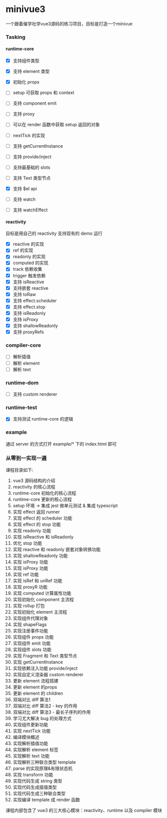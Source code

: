 # minivue3
一个跟着催学社学vue3源码的练习项目，目标是打造一个minivue


### Tasking

#### runtime-core

- [x] 支持组件类型
- [x] 支持 element 类型
- [x] 初始化 props
- [ ] setup 可获取 props 和 context
- [ ] 支持 component emit
- [ ] 支持 proxy
- [ ] 可以在 render 函数中获取 setup 返回的对象
- [ ] nextTick 的实现
- [ ] 支持 getCurrentInstance
- [ ] 支持 provide/inject
- [ ] 支持最基础的 slots
- [ ] 支持 Text 类型节点
- [x] 支持 $el api
- [ ] 支持 watch
- [ ] 支持 watchEffect


#### reactivity

目标是用自己的 reactivity 支持现有的 demo 运行

- [x] reactive 的实现
- [x] ref 的实现
- [x] readonly 的实现
- [x] computed 的实现
- [x] track 依赖收集
- [x] trigger 触发依赖
- [x] 支持 isReactive
- [x] 支持嵌套 reactive
- [x] 支持 toRaw
- [x] 支持 effect.scheduler
- [x] 支持 effect.stop
- [x] 支持 isReadonly
- [x] 支持 isProxy
- [x] 支持 shallowReadonly
- [x] 支持 proxyRefs

### compiler-core
- [ ] 解析插值
- [ ] 解析 element
- [ ] 解析 text

### runtime-dom
- [ ] 支持 custom renderer 

### runtime-test
- [x] 支持测试 runtime-core 的逻辑


### example

通过 server 的方式打开 example/\* 下的 index.html 即可


### 从零到一实现一遍

课程目录如下:

1. vue3 源码结构的介绍
2. reactivity 的核心流程
3. runtime-core 初始化的核心流程
4. runtime-core 更新的核心流程
5. setup 环境 -> 集成 jest 做单元测试 & 集成 typescript
6. 实现 effect 返回 runner
7. 实现 effect 的 scheduler 功能
8. 实现 effect 的 stop 功能
9. 实现 readonly 功能
10. 实现 isReactive 和 isReadonly 
11. 优化 stop 功能
12. 实现 reactive 和 readonly 嵌套对象转换功能
13. 实现 shallowReadonly 功能
14. 实现 isProxy 功能
15. 实现 isProxy 功能
16. 实现 ref 功能
17. 实现 isRef 和 unRef 功能
18. 实现 proxyR 功能
19. 实现 computed 计算属性功能
20. 实现初始化 component 主流程
21. 实现 rollup 打包
22. 实现初始化 element 主流程
23. 实现组件代理对象
24. 实现 shapeFlags
25. 实现注册事件功能
26. 实现组件 props 功能
27. 实现组件 emit 功能
28. 实现组件 slots 功能
29. 实现 Fragment 和 Text 类型节点
30. 实现 getCurrentInstance 
31. 实现依赖注入功能 provide/inject
32. 实现自定义渲染器 custom renderer
33. 更新 element 流程搭建
34. 更新 element 的props
35. 更新 element 的 children
36. 双端对比 diff 算法1
37. 双端对比 diff 算法2 - key 的作用
38. 双端对比 diff 算法3 - 最长子序列的作用
39. 学习尤大解决 bug 的处理方式
40. 实现组件更新功能
41. 实现 nextTick 功能
42. 编译模块概述
43. 实现解析插值功能
44. 实现解析 element 标签
45. 实现解析 text 功能
46. 实现解析三种联合类型 template
47. parse 的实现原理&有限状态机
48. 实现 transform 功能
49. 实现代码生成 string 类型
50. 实现代码生成插值类型
51. 实现代码生成三种联合类型
52. 实现编译 template 成 render 函数


课程内部包含了 vue3 的三大核心模块：reactivity、runtime 以及 compiler 模块

